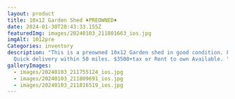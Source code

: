 ```yaml
---
layout: product
title: 10x12 Garden Shed ♦️PREOWNED♦️
date: 2024-01-30T20:43:33.155Z
featuredImg: images/20240103_211801663_ios.jpg
imgAlt: 1012pre
Categories: inventory
description: "This is a preowned 10x12 Garden shed in good condition. Free and
  Quick delivery within 50 miles. $3500+tax or Rent to own Available. "
galleryImages:
  - images/20240103_211755124_ios.jpg
  - images/20240103_211809691_ios.jpg
  - images/20240103_211816519_ios.jpg
---
```

